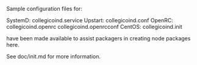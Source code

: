 Sample configuration files for:

SystemD: collegicoind.service
Upstart: collegicoind.conf
OpenRC:  collegicoind.openrc
         collegicoind.openrcconf
CentOS:  collegicoind.init

have been made available to assist packagers in creating node packages here.

See doc/init.md for more information.
